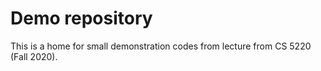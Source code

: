 # Demo repository

This is a home for small demonstration codes from lecture from CS 5220 (Fall 2020).
